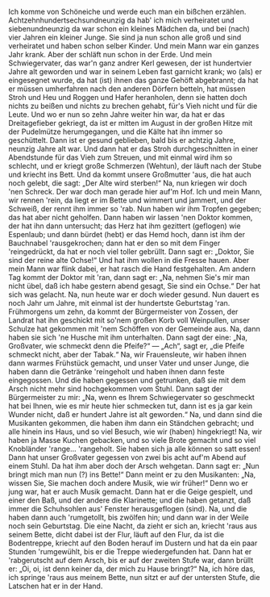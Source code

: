 Ich komme von Schöneiche und werde euch man ein bißchen erzählen.
Achtzehnhundertsechsundneunzig da hab' ich mich verheiratet und siebenundneunzig da war schon ein kleines Mädchen da, und bei (nach) vier Jahren ein kleiner Junge.
Sie sind ja nun schon alle groß und sind verheiratet und haben schon selber Kinder.
Und mein Mann war ein ganzes Jahr krank.
Aber der schläft nun schon in der Erde.
Und mein Schwiegervater, das war'n ganz andrer Kerl gewesen, der ist hundertvier Jahre alt geworden und war in seinem Leben fast garnicht krank; wo (als) er eingesegnet wurde, da hat (ist) ihnen das ganze Gehöft abgebrannt; da hat er müssen umherfahren nach den anderen Dörfern betteln, hat müssen Stroh und Heu und Roggen und Hafer heranholen, denn sie hatten doch nichts zu beißen und nichts zu brechen gehabt, für's Vieh nicht und für die Leute.
Und wo er nun so zehn Jahre weiter hin war, da hat er das Dreitagefieber gekriegt, da ist er mitten im August in der großen Hitze mit der Pudelmütze herumgegangen, und die Kälte hat ihn immer so geschüttelt.
Dann ist er gesund geblieben, bald bis er achtzig Jahre, neunzig Jahre alt war.
Und dann hat er das Stroh durchgeschnitten in einer Abendstunde für das Vieh zum Streuen, und mit einmal wird ihm so schlecht, und er kriegt große Schmerzen (Wehtun), der läuft nach der Stube und kriecht ins Bett.
Und da kommt unsere Großmutter 'aus, die hat auch noch gelebt, die sagt: „Der Alte wird sterben!“ 
Na, nun kriegen wir doch 'nen Schreck.
Der war doch man gerade hier auf'm Hof.
Ich und mein Mann, wir rennen 'rein, da liegt er im Bette und wimmert und jammert, und der Schweiß, der rennt ihm immer so 'rab.
Nun haben wir ihm Tropfen gegeben; das hat aber nicht geholfen.
Dann haben wir lassen 'nen Doktor kommen, der hat ihn dann untersucht; das Herz hat ihm gezittert (geflogen) wie Espenlaub; und dann bürdet (hebt) er das Hemd hoch, dann ist ihm der Bauchnabel 'rausgekrochen; dann hat er den so mit dem Finger 'reingedrückt, da hat er noch viel toller gebrüllt.
Dann sagt er: „Doktor, Sie sind der reine alte Ochse!“ 
Und hat ihm wollen in die Fresse hauen.
Aber mein Mann war flink dabei, er hat rasch die Hand festgehalten.
Am andern Tag kommt der Doktor mit 'ran, dann sagt er: „Na, nehmen Sie's mir man nicht übel, daß ich habe gestern abend gesagt, Sie sind ein Ochse.“ 
Der hat sich was gelacht.
Na, nun heute war er doch wieder gesund.
Nun dauert es noch Jahr um Jahre, mit einmal ist der hundertste Geburtstag 'ran.
Frühmorgens um zehn, da kommt der Bürgermeister von Zossen, der Landrat hat ihn geschickt mit so'nem großen Korb voll Weinpullen, unser Schulze hat gekommen mit 'nem Schöffen von der Gemeinde aus.
Na, dann haben sie sich 'ne Husche mit ihm unterhalten.
Dann sagt der eine: „Na, Großvater, wie schmeckt denn die Pfeife?“ — „Ach“, sagt er, „die Pfeife schmeckt nicht, aber der Tabak.“ 
Na, wir Frauensleute, wir haben ihnen dann warmes Frühstück gemacht, und unser Vater und unser Junge, die haben dann die Getränke 'reingeholt und haben ihnen dann feste eingegossen.
Und die haben gegessen und getrunken, daß sie mit dem Arsch nicht mehr sind hochgekommen vom Stuhl.
Dann sagt der Bürgermeister zu mir: „Na, wenn es Ihrem Schwiegervater so geschmeckt hat bei Ihnen, wie es mir heute hier schmecken tut, dann ist es ja gar kein Wunder nicht, daß er hundert Jahre ist alt geworden.“ 
Na, und dann sind die Musikanten gekommen, die haben ihm dann ein Ständchen gebracht; und alle hinein ins Haus, und so viel Besuch, wie wir (haben) hingekriegt! 
Na, wir haben ja Masse Kuchen gebacken, und so viele Brote gemacht und so viel Knobländer 'range… 'rangeholt.
Sie haben sich ja alle können so satt essen! 
Dann hat unser Großvater gegessen von zwei bis acht auf'm Abend auf einem Stuhl.
Da hat ihm aber doch der Arsch wehgetan.
Dann sagt er: „Nun bringt mich man nun (?) ins Bette!“
Dann meint er zu den Musikanten: „Na, wissen Sie, Sie machen doch andere Musik, wie wir früher!“ 
Denn wo er jung war, hat er auch Musik gemacht.
Dann hat er die Geige gespielt, und einer den Baß, und der andere die Klarinette; und die haben getanzt, daß immer die Schuhsohlen aus' Fenster herausgeflogen (sind).
Na, und die haben dann auch 'rumgetollt, bis zwölfen hin; und dann war in der Weile noch sein Geburtstag.
Die eine Nacht, da zieht er sich an, kriecht 'raus aus seinem Bette, dicht dabei ist der Flur, läuft auf den Flur, da ist die Bodentreppe, kriecht auf den Boden herauf im Dustern und hat da ein paar Stunden 'rumgewühlt, bis er die Treppe wiedergefunden hat.
Dann hat er 'rabgerutscht auf dem Arsch, bis er auf der zweiten Stufe war, dann brüllt er: „Oi, oi, ist denn keiner da, der mich zu Hause bringt?“ 
Na, ich höre das, ich springe 'raus aus meinem Bette, nun sitzt er auf der untersten Stufe, die Latschen hat er in der Hand.
